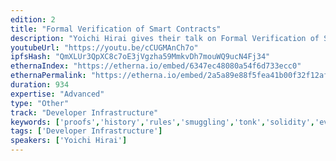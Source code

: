```yaml
---
edition: 2
title: "Formal Verification of Smart Contracts"
description: "Yoichi Hirai gives their talk on Formal Verification of Smart Contracts."
youtubeUrl: "https://youtu.be/cCUGMAnCh7o"
ipfsHash: "QmXLUr3QpXC8c7oE3jVgzha59MmkvDh7mouWQ9ucN4Fj34"
ethernaIndex: "https://etherna.io/embed/6347ec48080a54f6d733ecc0"
ethernaPermalink: "https://etherna.io/embed/2a5a89e88f5fea41b00f32f12af2bef802545f4554ca27de89e24daf8ac4ff79"
duration: 934
expertise: "Advanced"
type: "Other"
track: "Developer Infrastructure"
keywords: ['proofs','history','rules','smuggling','tonk','solidity','evm','languages','spec','checker']
tags: ['Developer Infrastructure']
speakers: ['Yoichi Hirai']
---
```

